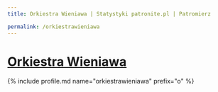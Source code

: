 ```yaml
---
title: Orkiestra Wieniawa | Statystyki patronite.pl | Patromierz

permalink: /orkiestrawieniawa
---
```


# [Orkiestra Wieniawa](https://patronite.pl/orkiestrawieniawa)

{% include profile.md name="orkiestrawieniawa" prefix="o" %}
